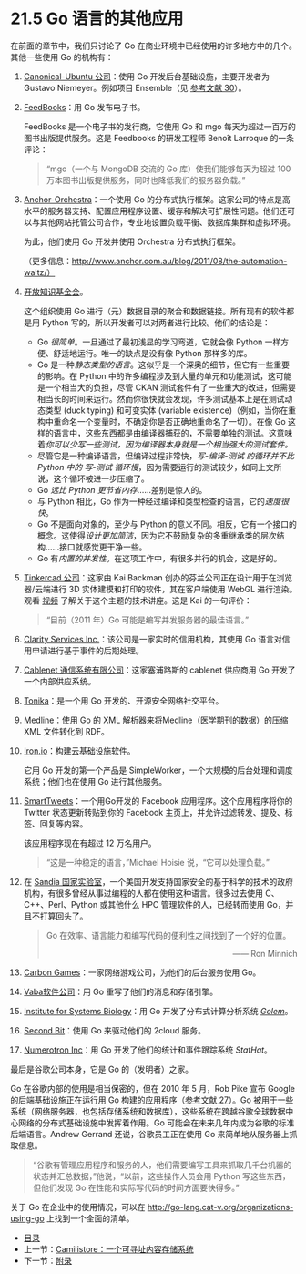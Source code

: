 # 21.5 Go 语言的其他应用

在前面的章节中，我们只讨论了 Go 在商业环境中已经使用的许多地方中的几个。其他一些使用 Go 的机构有：

1. [Canonical-Ubuntu 公司](http://www.canonical.com/)：使用 Go 开发后台基础设施，主要开发者为 Gustavo Niemeyer。例如项目 Ensemble（见 [参考文献 30]()）。

2. [FeedBooks](http://www.feedbooks.com/)：用 Go 发布电子书。
   
   FeedBooks 是一个电子书的发行商，它使用 Go 和 mgo 每天为超过一百万的图书出版提供服务。这是 Feedbooks 的研发工程师 Benoît Larroque 的一条评论：
   
   > “mgo（一个与 MongoDB 交流的 Go 库）使我们能够每天为超过 100 万本图书出版提供服务，同时也降低我们的服务器负载。”
   
3. [Anchor-Orchestra](http://www.anchor.com.au/)：一个使用 Go 的分布式执行框架。这家公司的特点是高水平的服务器支持、配置应用程序设置、缓存和解决可扩展性问题。他们还可以与其他网站托管公司合作，专业地设置负载平衡、数据库集群和虚拟环境。

   为此，他们使用 Go 开发并使用 Orchestra 分布式执行框架。

   （更多信息：http://www.anchor.com.au/blog/2011/08/the-automation-waltz/）

4. [开放知识基金会](http://eris.okfn.org/ww/2011/03/gockan)。

   这个组织使用 Go 进行（元）数据目录的聚合和数据链接。所有现有的软件都是用 Python 写的，所以开发者可以对两者进行比较。他们的结论是：
   
   - Go *很简单*。一旦通过了最初浅显的学习弯道，它就会像 Python 一样方便、舒适地运行。唯一的缺点是没有像 Python 那样多的库。
   - Go 是一种*静态类型的语言*。这似乎是一个深奥的细节，但它有一些重要的影响。在 Python 中的许多编程涉及到大量的单元和功能测试，这可能是一个相当大的负担，尽管 CKAN 测试套件有了一些重大的改进，但需要相当长的时间来运行。然而你很快就会发现，许多测试基本上是在测试动态类型 (duck typing) 和可变实体 (variable existence)（例如，当你在重构中重命名一个变量时，不确定你是否正确地重命名了一切）。在像 Go 这样的语言中，这些东西都是由编译器捕获的，不需要单独的测试。这意味着*你可以少写一些测试，因为编译器本身就是一个相当强大的测试套件。*
   - 尽管它是一种编译语言，但编译过程非常快，*写-编译-测试 的循环并不比 Python 中的 写-测试 循环慢*，因为需要运行的测试较少，如同上文所说，这个循环被进一步压缩了。
   - Go *远比 Python 更节省内存*……差别是惊人的。
   - 与 Python 相比，Go 作为一种经过编译和类型检查的语言，它的*速度很快*。
   - Go 不是面向对象的，至少与 Python 的意义不同。相反，它有一个接口的概念。这使得*设计更加简洁*，因为它不鼓励复杂的多重继承类的层次结构……接口就感觉更干净一些。
   - Go 有*内置的并发性*。在这项工作中，有很多并行的机会，这是好的。

5. [Tinkercad 公司](http://tinkercad.com/)：这家由 Kai Backman 创办的芬兰公司正在设计用于在浏览器/云端进行 3D 实体建模和打印的软件，其在客户端使用 WebGL 进行渲染。观看 [视频](http://www.youtube.com/watch?v=5aY4a9QnLhw) 了解关于这个主题的技术讲座。这是 Kai 的一句评价：

   > “目前（2011 年）Go 可能是编写并发服务器的最佳语言。”

6. [Clarity Services Inc.](http://www.clarityservices.com)：该公司是一家实时的信用机构，其使用 Go 语言对信用申请进行基于事件的后期处理。

7. [Cablenet 通信系统有限公司](http://www.cablenet.com.cy/en/)：这家塞浦路斯的 cablenet 供应商用 Go 开发了一个内部供应系统。

8. [Tonika](http://pdos.csail.mit.edu/~petar/5ttt.org/)：是一个用 Go 开发的、开源安全网络社交平台。

9. [Medline](http://eris.okfn.org/ww/2011/05/medline/)：使用 Go 的 XML 解析器来将Medline（医学期刊的数据）的压缩 XML 文件转化到 RDF。

10. [Iron.io](www.iron.io)：构建云基础设施软件。

    它用 Go 开发的第一个产品是 SimpleWorker，一个大规模的后台处理和调度系统；他们也在使用 Go 进行其他服务。

11. [SmartTweets](http://www.facebook.com/apps/application.php?id=135488932982)：一个用Go开发的 Facebook 应用程序。这个应用程序将你的 Twitter 状态更新转贴到你的 Facebook 主页上，并允许过滤转发、提及、标签、回复等内容。

    该应用程序现在有超过 12 万名用户。

    > “这是一种稳定的语言，”Michael Hoisie 说，“它可以处理负载。”

12. 在 [Sandia 国家实验室](http://www.sandia.gov/about/index.html)，一个美国开发支持国家安全的基于科学的技术的政府机构，有很多曾经从事过编程的人都在使用这种语言。很多过去使用 C、C++、Perl、Python 或其他什么 HPC 管理软件的人，已经转而使用 Go，并且不打算回头了。

    > Go 在效率、语言能力和编写代码的便利性之间找到了一个好的位置。
    >
    > <p style="text-align:right">—— Ron Minnich</p>

13. [Carbon Games](http://carbongames.com/)：一家网络游戏公司，为他们的后台服务使用 Go。

14. [Vaba软件公司](http://vabasoftware.com/)：用 Go 重写了他们的消息和存储引擎。

15. [Institute for Systems Biology](http://systemsbiology.org/)：用 Go 开发了分布式计算分析系统 [*Golem*](http://code.google.com/p/golem/)。

16. [Second Bit](http://www.secondbit.org/)：使用 Go 来驱动他们的 2cloud 服务。

17. [Numerotron Inc](http://www.stathat.com/)：用 Go 开发了他们的统计和事件跟踪系统 *StatHat*。

最后是谷歌公司本身，它是 Go 的（发明者）之家。

Go 在谷歌内部的使用是相当保密的，但在 2010 年 5 月，Rob Pike 宣布 Google 的后端基础设施正在运行用  Go 构建的应用程序（[参考文献 27]()）。Go 被用于一些系统（网络服务器，也包括存储系统和数据库），这些系统在跨越谷歌全球数据中心网络的分布式基础设施中发挥着作用。Go 可能会在未来几年内成为谷歌的标准后端语言。Andrew Gerrand 还说，谷歌员工正在使用 Go 来简单地从服务器上抓取信息。

> “谷歌有管理应用程序和服务的人，他们需要编写工具来抓取几千台机器的状态并汇总数据，”他说，“以前，这些操作人员会用 Python 写这些东西，但他们发现 Go 在性能和实际写代码的时间方面要快得多。”

关于 Go 在企业中的使用情况，可以在 http://go-lang.cat-v.org/organizations-using-go 上找到一个全面的清单。

- [目录](directory.md)
- 上一节：[Camilistore：一个可寻址内容存储系统](21.4.md)
- 下一节：[附录](Appendices.md)
